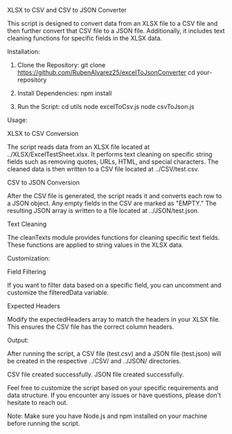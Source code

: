 XLSX to CSV and CSV to JSON Converter

This script is designed to convert data from an XLSX file to a CSV file and then further convert that CSV file to a JSON file. Additionally, it includes text cleaning functions for specific fields in the XLSX data.

Installation:

1. Clone the Repository:
   git clone https://github.com/RubenAlvarez25/excelToJsonConverter
   cd your-repository

2. Install Dependencies:
   npm install

3. Run the Script:
cd utils
   node excelToCsv.js
   node csvToJson.js

Usage:

XLSX to CSV Conversion

The script reads data from an XLSX file located at ../XLSX/ExcelTestSheet.xlsx. It performs text cleaning on specific string fields such as removing quotes, URLs, HTML, and special characters. The cleaned data is then written to a CSV file located at ../CSV/test.csv.

CSV to JSON Conversion

After the CSV file is generated, the script reads it and converts each row to a JSON object. Any empty fields in the CSV are marked as "EMPTY." The resulting JSON array is written to a file located at ../JSON/test.json.

Text Cleaning

The cleanTexts module provides functions for cleaning specific text fields. These functions are applied to string values in the XLSX data.

Customization:

Field Filtering

If you want to filter data based on a specific field, you can uncomment and customize the filteredData variable.

Expected Headers

Modify the expectedHeaders array to match the headers in your XLSX file. This ensures the CSV file has the correct column headers.

Output:

After running the script, a CSV file (test.csv) and a JSON file (test.json) will be created in the respective ../CSV/ and ../JSON/ directories.

CSV file created successfully.
JSON file created successfully.

Feel free to customize the script based on your specific requirements and data structure. If you encounter any issues or have questions, please don't hesitate to reach out.

Note: Make sure you have Node.js and npm installed on your machine before running the script.
